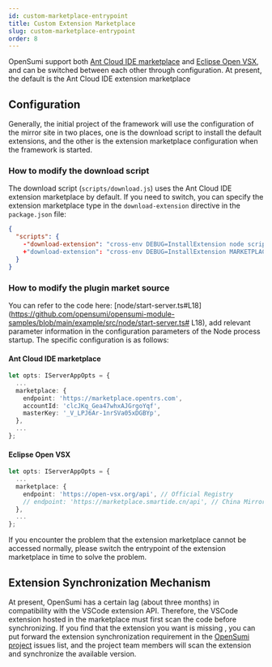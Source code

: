 ```yaml
---
id: custom-marketplace-entrypoint
title: Custom Extension Marketplace
slug: custom-marketplace-entrypoint
order: 8
---
```


OpenSumi support both [Ant Cloud IDE marketplace](https://marketplace.opentrs.com/square) and [Eclipse Open VSX](https://www.eclipse.org/community/eclipse_newsletter/2020/march/1.php), and can be switched between each other through configuration. At present, the default is the Ant Cloud IDE extension marketplace


## Configuration

Generally, the initial project of the framework will use the configuration of the mirror site in two places, one is the download script to install the default extensions, and the other is the extension marketplace configuration when the framework is started.


### How to modify the download script

The download script (`scripts/download.js`) uses the Ant Cloud IDE extension marketplace by default. If you need to switch, you can specify the extension marketplace type in the `download-extension` directive in the `package.json` file:

```json
{
  "scripts": {
    -"download-extension": "cross-env DEBUG=InstallExtension node scripts/download.js"
    +"download-extension": "cross-env DEBUG=InstallExtension MARKETPLACE=openvsx node scripts/download.js"
  }
}
```

### How to modify the plugin market source

You can refer to the code here: [node/start-server.ts#L18](https://github.com/opensumi/opensumi-module-samples/blob/main/example/src/node/start-server.ts# L18), add relevant parameter information in the configuration parameters of the Node process startup. The specific configuration is as follows:

#### Ant Cloud IDE marketplace

```typescript
let opts: IServerAppOpts = {
  ...
  marketplace: {
    endpoint: 'https://marketplace.opentrs.com',
    accountId: 'clcJKq_Gea47whxAJGrgoYqf',
    masterKey: '_V_LPJ6Ar-1nrSVa05xDGBYp',
  },
  ...
};
```

#### Eclipse Open VSX

```typescript
let opts: IServerAppOpts = {
  ...
  marketplace: {
    endpoint: 'https://open-vsx.org/api', // Official Registry
    // endpoint: 'https://marketplace.smartide.cn/api', // China Mirror
  },
  ...
};
```

If you encounter the problem that the extension marketplace cannot be accessed normally, please switch the entrypoint of the extension marketplace in time to solve the problem.

## Extension Synchronization Mechanism

At present, OpenSumi has a certain lag (about three months) in compatibility with the VSCode extension API. Therefore, the VSCode extension hosted in the marketplace must first scan the code before synchronizing. If you find that the extension you want is missing
, you can put forward the extension synchronization requirement in the [OpenSumi project](https://github.com/opensumi/core/issues) issues list, and the project team members will scan the extension and synchronize the available version.
